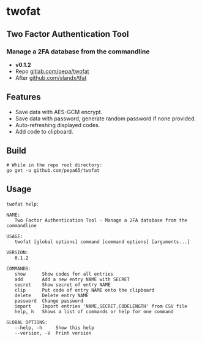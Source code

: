 # twofat
## Two Factor Authentication Tool
### Manage a 2FA database from the commandline
* **v0.1.2**
* Repo [gitlab.com/pepa/twofat](https://github.com/pepa65/twofat)
* After [github.com/slandx/tfat](https://github.com/slandx/tfat)

## Features
- Save data with AES-GCM encrypt.
- Save data with password, generate random password if none provided.
- Auto-refreshing displayed codes.
- Add code to clipboard.

## Build
```shell
# While in the repo root directory:
go get -u github.com/pepa65/twofat
```

## Usage
`twofat help`:
```
NAME:
   Two Factor Authentication Tool - Manage a 2FA database from the commandline

USAGE:
   twofat [global options] command [command options] [arguments...]

VERSION:
   0.1.2

COMMANDS:
   show      Show codes for all entries
   add       Add a new entry NAME with SECRET
   secret    Show secret of entry NAME
   clip      Put code of entry NAME onto the clipboard
   delete    Delete entry NAME
   password  Change password
   import    Import entries 'NAME,SECRET,CODELENGTH' from CSV file
   help, h   Shows a list of commands or help for one command

GLOBAL OPTIONS:
   --help, -h     Show this help
   --version, -V  Print version
```
